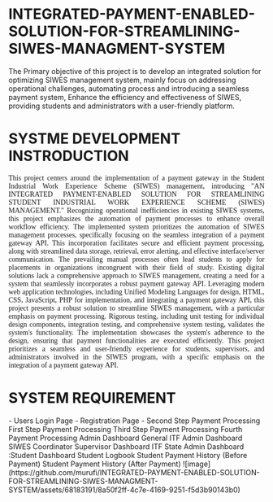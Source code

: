 # INTEGRATED-PAYMENT-ENABLED-SOLUTION-FOR-STREAMLINING-SIWES-MANAGMENT-SYSTEM
The Primary objective of this project is to develop an integrated solution for optimizing SIWES management system, mainly focus on addressing operational challenges, automating process and introducing a seamless payment system, Enhance the efficiency and effectiveness of SIWES, providing students and administrators with a user-friendly platform.
<body>
<b> <h1> SYSTME DEVELOPMENT INSTRODUCTION </h1></b>
<p style="text-align: justify; font-size:14; font-family:PT Serif;"> This project centers around the implementation of a payment gateway in the Student 
Industrial Work Experience Scheme (SIWES) management, introducing "AN 
INTEGRATED PAYMENT-ENABLED SOLUTION FOR STREAMLINING 
STUDENT INDUSTRIAL WORK EXPERIENCE SCHEME (SIWES) 
MANAGEMENT." Recognizing operational inefficiencies in existing SIWES systems, 
this project emphasizes the automation of payment processes to enhance overall 
workflow efficiency.
The implemented system prioritizes the automation of SIWES management processes, 
specifically focusing on the seamless integration of a payment gateway API. This 
incorporation facilitates secure and efficient payment processing, along with 
streamlined data storage, retrieval, error alerting, and effective interface/server 
communication. The prevailing manual processes often lead students to apply for 
placements in organizations incongruent with their field of study. Existing digital 
solutions lack a comprehensive approach to SIWES management, creating a need for 
a system that seamlessly incorporates a robust payment gateway API.
Leveraging modern web application technologies, including Unified Modeling 
Languages for design, HTML, CSS, JavaScript, PHP for implementation, and 
integrating a payment gateway API, this project presents a robust solution to 
streamline SIWES management, with a particular emphasis on payment processing. 
Rigorous testing, including unit testing for individual design components, integration 
testing, and comprehensive system testing, validates the system's functionality.
The implementation showcases the system's adherence to the design, ensuring that 
payment functionalities are executed efficiently. This project prioritizes a seamless and 
user-friendly experience for students, supervisors, and administrators involved in the 
SIWES program, with a specific emphasis on the integration of a payment gateway 
API.</p>

<h1> SYSTEM REQUIREMENT </h1>
- Users Login Page	
- Registration Page	
- Second Step Payment Processing	
First Step Payment Processing	
Third Step Payment Processing	
Fourth Payment Processing	
Admin Dashboard
General ITF Admin Dashboard	
 SIWES Coordinator	
Supervisor Dashboard	
ITF State Admin Dashboard	
:Student Dashboard	
Student Logbook	
Student Payment History (Before Payment)	
 Student Payment History (After Payment)	
![image](https://github.com/murufi/INTEGRATED-PAYMENT-ENABLED-SOLUTION-FOR-STREAMLINING-SIWES-MANAGMENT-SYSTEM/assets/68183191/8a50f2ff-4c7e-4169-9251-f5d3b90143b0)


</body>
